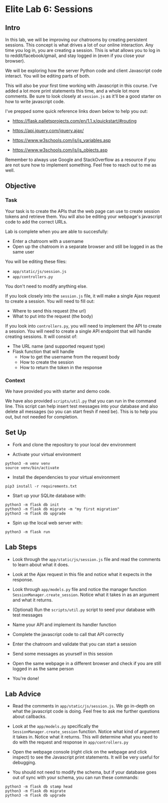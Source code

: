 # Elite Lab 6: Sessions

## Intro
In this lab, we will be improving our chatrooms by creating persistent sessions. This concept is what drives a lot of our online interaction. Any time you log in, you are creating a session. This is what allows you to log in to reddit/facebook/gmail, and stay logged in (even if you close your browser).

We will be exploring how the server Python code and client Javascript code interact. You will be editing parts of both.

This will also be your first time working with Javascript in this course. I've added a lot
more print statements this time, and a whole lot more comments. Be sure to look closely
at `session.js` as it'll be a good starter on how to write javascript code.

I've prepped some quick reference links down below to help you out:

* https://flask.palletsprojects.com/en/1.1.x/quickstart/#routing

* https://api.jquery.com/jquery.ajax/

* https://www.w3schools.com/js/js_variables.asp

* https://www.w3schools.com/js/js_objects.asp


Remember to always use Google and StackOverflow as a resource if you are not sure how to implement something. Feel free to reach out to me as well.


## Objective
### Task
Your task is to create the APIs that the web page can use to create session tokens and retrieve them. You will also be editing your webpage's javascript code to add the correct URLs.

Lab is complete when you are able to succesfully:
* Enter a chatroom with a username
* Open up the chatroom in a separate browser and still be logged in as the same user

You will be editing these files:
* `app/static/js/session.js`
* `app/controllers.py`

You don't need to modify anything else.

If you look closely into the `session.js` file, it will make a single Ajax request to create a session. You will need to fill out:
* Where to send this request (the url)
* What to put into the request (the body)

If you look into `controllers.py`, you will need to implement the API to create a session. You will need to create a single API endpoint that will handle creating sessions. It will consist of:
* The URL name (and supported request type)
* Flask function that will handle
  * How to get the username from the request body
  * How to create the session
  * How to return the token in the response


### Context
We have provided you with starter and demo code. 

We have also provided `scripts/util.py` that you can run in the command line. This script can help insert test messages into your database and also delete all messages (so you can start fresh if need be). This is to help you out, but not needed for completion.


## Set Up
* Fork and clone the repository to your local dev environment

* Activate your virtual environment
```
python3 -m venv venv
source venv/bin/activate
```

* Install the dependencies to your virtual environment
```
pip3 install -r requirements.txt
```

* Start up your SQLite database with:
```
python3 -m flask db init
python3 -m flask db migrate -m "my first migration"
python3 -m flask db upgrade
```

* Spin up the local web server with:
```
python3 -m flask run
```


## Lab Steps
* Look through the `app/static/js/session.js` file and read the comments to learn about what it does.

* Look at the Ajax request in this file and notice what it expects in the response.

* Look through `app/models.py` file and notice the manager function `SessionManager.create_session`. Notice what it takes in as an argument and what it returns.

* (Optional) Run the `scripts/util.py` script to seed your database with test messages

* Name your API and implement its handler function

* Complete the javascript code to call that API correctly

* Enter the chatroom and validate that you can start a session

* Send some messages as yourself in this session

* Open the same webpage in a different browser and check if you are still logged in as the same person

* You're done!


## Lab Advice
* Read the comments in `app/static/js/session.js`. We go in-depth on what the javascript code is doing. Feel free to ask me further questions about callbacks.

* Look at the `app/models.py` specifically the `SessionManager.create_session` function. Notice what kind of argument it takes in. Notice what it returns. This will determine what you need to do with the request and response in `app/controllers.py`

* Open the webpage console (right click on the webpage and click inspect) to see the Javascript print statements. It will be very useful for debugging.

* You should not need to modify the schema, but if your database goes out of sync with your schema, you can run these commands:
```
python3 -m flask db stamp head
python3 -m flask db migrate
python3 -m flask db upgrade
```
